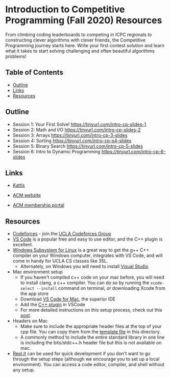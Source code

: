 # Introduction to Competitive Programming (Fall 2020) Resources

From climbing coding leaderboards to competing in ICPC regionals to constructing clever algorithms with clever friends, the Competitive Programming journey starts here. Write your first contest solution and learn what it takes to start solving challenging and often beautiful algorithms problems!

## Table of Contents
  - [Outline](#outline)
  - [Links](#links)
  - [Resources](#resources)

## Outline
* Session 1: Your First Solve! https://tinyurl.com/intro-cp-slides-1
* Session 2: Math and I/O https://tinyurl.com/intro-cp-slides-2
* Session 3: Arrays https://tinyurl.com/intro-cp-3-slides
* Session 4: Sorting https://tinyurl.com/intro-cp-s4-slides
* Session 5: Binary Search https://tinyurl.com/intro-cp-5-slides
* Session 6: Intro to Dynamic Programming https://tinyurl.com/intro-cp-6-slides

## Links 

* [Kattis](https://open.kattis.com/)

* [ACM website](http://www.uclaacm.com/)

* [ACM membership portal](https://members.uclaacm.com/login)

## Resources

* [Codeforces](https://codeforces.com/) - join the [UCLA Codeforces Group](https://codeforces.com/group/XkrVYkI4KI/)
* [VS Code](https://code.visualstudio.com/) is a popular free and easy to use editor, and the C++ plugin is excellent.
* [Windows Subsystem for Linux](https://docs.microsoft.com/en-us/windows/wsl/install-win10) is a great way to get the g++ C++ compiler on your Windows computer, integrates with VS Code, and will come in handy for UCLA CS classes like 35L.
  * Alternately, on Windows you will need to install [Visual Studio](https://visualstudio.microsoft.com/vs/features/cplusplus/)
* Mac environment setup
  * If you haven't compiled c++ code on your mac before, you will need to install clang, a c++ compiler. You can do so by running the `xcode-select --install` command on terminal, or downloading Xcode from the app store
  * Download [VS Code for Mac](https://visualstudio.microsoft.com/vs/mac/), the superior IDE
  * Add the [C++ plugin](https://code.visualstudio.com/docs/languages/cpp) in VSCode 
  * For more detailed instructions on this setup process, check out this [post](https://medium.com/gdplabs/build-and-debug-c-on-visual-studio-code-for-mac-77e05537105e).
* Headers on Mac
  * Make sure to include the appropriate header files at the top of your cpp file. You can copy them from the [template file](https://github.com/uclaacm/intro-cp-f20/blob/master/template.cpp) in this directory.
  * A commonly method to include the entire standard library in one line is including the bits/stdc++.h header file but this is not available on mac.
* [Repl.it](https://repl.it/) can be used for quick development if you don't want to go through the setup steps (although we encourage you to set up a local environment). You can access a code editor, compiler, and shell without any setup.
